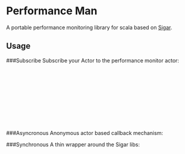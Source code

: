 ﻿Performance Man
===============

A portable performance monitoring library for scala based on [Sigar](http://www.hyperic.com/products/sigar).

Usage
------
###Subscribe
Subscribe your Actor to the performance monitor actor:

<object src="https://gist.github.com/914709.js?file=PerformanceManSubscribe.scala"></object>

###Asyncronous
Anonymous actor based callback mechanism:

###Synchronous
A thin wrapper around the Sigar libs:
 



